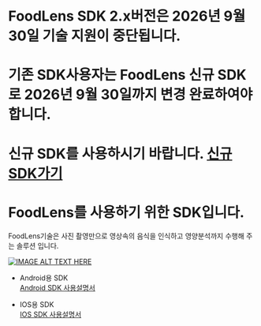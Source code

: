 # FoodLens SDK 2.x버전은 2026년 9월 30일 기술 지원이 중단됩니다.
# 기존 SDK사용자는 FoodLens 신규 SDK로 2026년 9월 30일까지 변경 완료하여야 합니다.
# 신규 SDK를 사용하시기 바랍니다. [신규SDK가기](https://github.com/doinglab/FoodLensSDK-V3)
# FoodLens를 사용하기 위한 SDK입니다.

FoodLens기술은 사진 촬영만으로 영상속의 음식을 인식하고 영양분석까지 수행해 주는 솔루션 입니다.

[![IMAGE ALT TEXT HERE](https://img.youtube.com/vi/2097YwX2M8M/0.jpg)](https://www.youtube.com/watch?v=2097YwX2M8M)

- Android용 SDK  
  [Android SDK 사용설명서](Android/)


- IOS용 SDK  
  [IOS SDK 사용설명서](IOS/)
